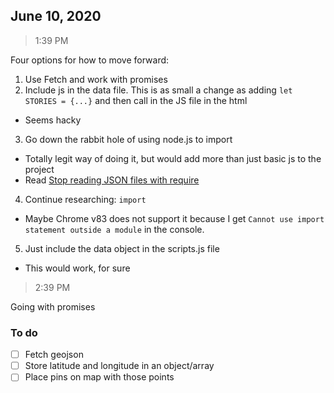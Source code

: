 ## June 10, 2020

> 1:39 PM

Four options for how to move forward:

1. Use Fetch and work with promises
2. Include js in the data file. This is as small a change as adding `let STORIES = {...}` and then call in the JS file in the html
  - Seems hacky
3. Go down the rabbit hole of using node.js to import
  - Totally legit way of doing it, but would add more than just basic js to the project
  - Read [Stop reading JSON files with require
](https://goenning.net/2016/04/14/stop-reading-json-files-with-require/)
4. Continue researching: `import`
  - Maybe Chrome v83 does not support it because I get `Cannot use import statement outside a module` in the console.
5. Just include the data object in the scripts.js file
  - This would work, for sure

> 2:39 PM

Going with promises

### To do
- [ ] Fetch geojson
- [ ] Store latitude and longitude in an object/array
- [ ] Place pins on map with those points
